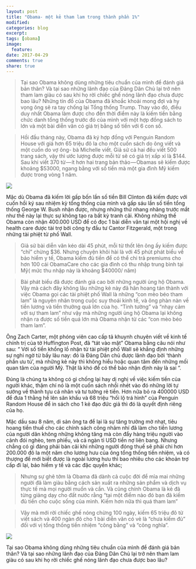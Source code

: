 ```yaml
---
layout: post
title: "Obama- một kẻ tham lam trong thành phần 1%"
modified:
categories: blog
excerpt:
tags: [obama]
image:
  feature:
date: 2017-04-29
comments: true
share: true
---
```


> Tại sao Obama không dùng những tiêu chuẩn của mình để đánh giá bản thân? Và tại sao những lãnh đạo của Đảng Dân Chủ lại trở nên tham lam giàu có sau khi họ rời chiếc ghế nóng lãnh đạo chưa được bao lâu?
Những tín đồ của Obama đã khoắc khoải mong đợi và hy vọng ông sẽ ra tay chống lại Tổng thống Trump. Thay vào đó, điều duy nhất Obama làm được cho đến thời điểm này là kiếm tiền bằng chức danh tổng thống trước đó của mình với một hợp đồng sách to lớn và một bài diễn văn có giá trị bằng số tiền với 6 con số.

> Hồi đầu tháng này, Obama đã ký hợp đồng với Penguin Random House với giá hơn 65 triệu đô la cho một cuốn sách do ông viết và một cuốn do vợ ông- bà Michelle viết. Giả sử cả hai đều viết 500 trang sách, vậy thì ước lượng được mỗi từ sẽ có giá trị xấp xỉ là $144.
> Sau khi viết 370 từ — ít hơn hai trang bản thảo — Obamas sẽ kiếm được khoảng $53000, ngang bằng với số tiền mà một gia đình Mỹ kiếm được trong vòng 1 năm.

![](https://cdn-images-1.medium.com/max/1600/1*1mNhDu7NmjiY73D80q8lYQ.jpeg)

Mặc dù Obama đã kiếm lời gấp bốn lần số tiền Bill Clinton đã kiếm được với cuốn hồi ký sau nhiệm kỳ tổng thống của mình và gấp sáu lần số tiền tổng thống George W. Bush nhận được, nhưng những thứ nhang nhãng trước mắt như thế này lại thực sự không tạo ra bất kỳ tranh cãi.
Không những thế Obama còn nhận 400.000 USD để có đọc 1 bài diễn văn tại một hội nghị về health care được tài trợ bởi công ty đầu tư Cantor Fitzgerald, một trong những tài phiệt từ phố Wall.

> Giả sử bài diễn văn kéo dài 45 phút, mỗi từ thốt lên ông ấy kiếm được “chỉ” chừng $36. Nhưng chuyện khôi hài là với 45 phút phát biểu về bảo hiểm y tế, Obama kiếm đủ tiền để có thể chi trả premiums cho hơn 100 cái ObamaCare cho các gia đình có thu nhập trung bình tại Mỹ( mức thu nhập này là khoảng $40000/ năm)

> Bài phát biểu đã được đánh giá cao bởi những người ủng hộ Obama. Vậy mà cách đây không lâu những kẻ này đã hân hoang tán thành với việc Obama gọi các tài phiệt phố Wall là những “con mèo béo tham lam” là nguyên nhân trong cuộc suy thoái kinh tế, và ông phàn nàn về tiền lương và tiền thưởng quá lớn của họ. “Tinh tường” và “nhạy cảm với sự tham lam” như vậy mà những người ủng hộ Obama lại không nhận ra được số tiền quá lớn mà Obama nhận từ các “con mèo béo tham lam”.
 

Ông Zach Carter, một phóng viên cao cấp tả khuynh chuyên viết về kinh tế chính trị của tờ Huffington Post, đã “tát vào mặt” Obama bằng câu nói như sau: “ Với số tiền khổng lồ nhận từ tài phiệt phố Wall sẽ khẳng định những sự nghi ngờ từ bấy lâu nay: đó là Đảng Dân chủ được lãnh đạo bởi ‘thành phần ưu tú’, mà những kẻ này thì không hiểu hoặc quan tâm đến những mối quan tâm của người Mỹ. Thật là khó để có thể bảo nhận định này là sai “.

Đúng là chúng ta không có gì chống lại hay dị nghị về việc kiếm tiền của người khác, thậm chí nó là một cuốn sách nhồi nhét vào đó những lời tự sướng về thành tựu cá nhân và tư tưởng rẻ tiền. Hơn nữa bỏ ra 400000 USD để đưa 1 thằng hề lên sân khấu và 68 triệu “hối lộ trá hình” của Penguin Random House để in sách cho 1 kẻ đạo đức giả thì đó là quyết định riêng của họ.

Mặc dầu sau 8 năm, di sản ông ta để lại là sự tăng trưởng mờ nhạt, tiêu hoang tiền thuế cho các chính sách công nhảm nhí đã làm cho tiền lương của người dân không những không tăng mà còn đẩy hàng triệu người vào cảnh đói nghèo, tem phiếu, và cả ngàn tỉ USD tiền nợ liên bang. Nhưng chẳng có gì đáng phải bàn cãi khi những người đóng thuế sẽ phải chi hơn 200.000 đô la một năm cho lương hưu của ông tổng thống tiền nhiệm, và có thượng đế mới biết được là ngoài lương hưu thì bao nhiêu cho các khoản trợ cấp đi lại, bảo hiểm y tế và các đặc quyền khác;

> Nhưng sự ghê tởm là Obama đã dành cả cuộc đời để mỉa mai những người đã làm giàu bằng cách sản xuất ra những sản phẩm và dịch vụ thực tế mà mọi người muốn và cần. Và cũng chính Obama là kẻ đã từng giảng dạy cho đất nước rằng “tại một điểm nào đó bạn đã kiếm đủ tiền cho cuộc sống của mình. Kiếm hơn nữa thì quá tham lam”

> Vậy mà mới rời chiếc ghế nóng chừng 100 ngày, kiếm 65 triệu đô từ viết sách và 400 ngàn đô cho 1 bài diễn văn có vẻ là “chưa kiếm đủ” đối với vị tổng thống tiền nhiệm “công bằng” và “công nghĩa”.

![](https://cdn-images-1.medium.com/max/1600/1*ywB5D-nd6e0qRJfbJtU-0g.jpeg)

Tại sao Obama không dùng những tiêu chuẩn của mình để đánh giá bản thân? Và tại sao những lãnh đạo của Đảng Dân Chủ lại trở nên tham lam giàu có sau khi họ rời chiếc ghế nóng lãnh đạo chưa được bao lâu?
